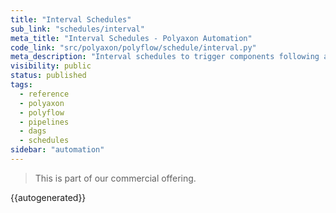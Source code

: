 ```yaml
---
title: "Interval Schedules"
sub_link: "schedules/interval"
meta_title: "Interval Schedules - Polyaxon Automation"
code_link: "src/polyaxon/polyflow/schedule/interval.py"
meta_description: "Interval schedules to trigger components following a specific interval."
visibility: public
status: published
tags:
  - reference
  - polyaxon
  - polyflow
  - pipelines
  - dags
  - schedules
sidebar: "automation"
---
```


<blockquote class="commercial">This is part of our commercial offering.</blockquote>

{{autogenerated}}

